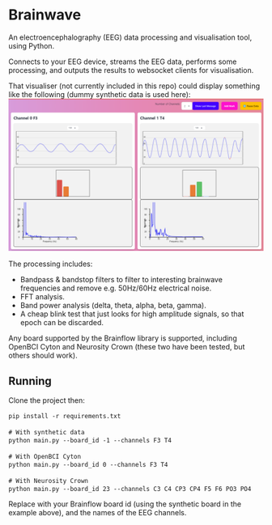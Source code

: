 # Brainwave
An electroencephalography (EEG) data processing and visualisation tool, using Python.

Connects to your EEG device, streams the EEG data, performs some processing, and outputs the results to websocket clients for visualisation.

That visualiser (not currently included in this repo) could display something like the following (dummy synthetic data is used here):
![Brainwave Visualization](screenshot1.png "Brainwave Visualization")

The processing includes:
* Bandpass & bandstop filters to filter to interesting brainwave frequencies and remove e.g. 50Hz/60Hz electrical noise.
* FFT analysis.
* Band power analysis (delta, theta, alpha, beta, gamma).
* A cheap blink test that just looks for high amplitude signals, so that epoch can be discarded.

Any board supported by the Brainflow library is supported, including OpenBCI Cyton and Neurosity Crown (these two have been tested, but others should work).

## Running
Clone the project then:
```
pip install -r requirements.txt

# With synthetic data
python main.py --board_id -1 --channels F3 T4

# With OpenBCI Cyton 
python main.py --board_id 0 --channels F3 T4

# With Neurosity Crown 
python main.py --board_id 23 --channels C3 C4 CP3 CP4 F5 F6 PO3 PO4
```

Replace with your Brainflow board id (using the synthetic board in the example above), and the names of the EEG channels.

